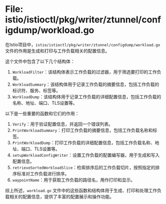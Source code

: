 # File: istio/istioctl/pkg/writer/ztunnel/configdump/workload.go

在Istio项目中，`istio/istioctl/pkg/writer/ztunnel/configdump/workload.go` 文件的作用是生成和打印与工作负载相关的配置信息。

这个文件中包含了以下几个结构体：

1. `WorkloadFilter`：该结构体表示工作负载的过滤器，用于筛选要打印的工作负载。
2. `WorkloadSummary`：该结构体用于记录工作负载的摘要信息，包括工作负载的标识符、服务、标签等。
3. `WorkloadDump`：该结构体用于记录工作负载的详细配置信息，包括工作负载的名称、地址、端口、TLS设置等。

以下是一些重要的函数和它们的作用：

1. `Verify`：用于验证配置信息，并返回一个错误列表。
2. `PrintWorkloadSummary`：打印工作负载的摘要信息，包括工作负载名称和标签。
3. `PrintWorkloadDump`：打印工作负载的详细配置信息，包括工作负载名称、地址、端口、TLS设置等。
4. `setupWorkloadConfigWriter`：设置工作负载的配置编写器，用于生成和写入配置信息。
5. `retrieveSortedWorkloadSlice`：检索排序后的工作负载切片，按照指定的排序标准对工作负载进行排序。
6. `waypointName`：用于获取工作负载的路径名，用作打印和显示。

综上所述，`workload.go` 文件中的这些函数和结构体用于生成、打印和处理工作负载相关的配置信息，提供了丰富的配置展示和操作功能。

